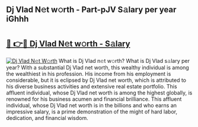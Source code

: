 ## Dj Vlad N𝚎t w𝚘rth - Part-pJV S𝚊lary per year iGhhh

# <h2><a href="http://gc0kqyf.nevu.top/?p=Dj+Vlad">🔗 👉🔴 Dj Vlad N𝚎t w𝚘rth - S𝚊lary</a></h2>

[![Dj Vlad N𝚎t W𝚘rth](https://i.imgur.com/Oavwk0R.jpeg)](http://gc0kqyf.nevu.top/?p=Dj+Vlad)
What is Dj Vlad n𝚎t w𝚘rth? What is Dj Vlad s𝚊lary per year?
With a substantial Dj Vlad net worth, this wealthy individual is among the wealthiest in his profession. His income from his employment is considerable, but it is eclipsed by Dj Vlad net worth, which is attributed to his diverse business activities and extensive real estate portfolio. This affluent individual, whose Dj Vlad net worth is among the highest globally, is renowned for his business acumen and financial brilliance. This affluent individual, whose Dj Vlad net worth is in the billions and who earns an impressive salary, is a prime demonstration of the might of hard labor, dedication, and financial wisdom.
